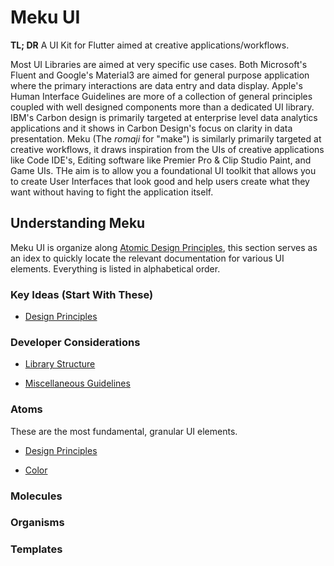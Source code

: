 # Meku UI

__TL; DR__ A UI Kit for Flutter aimed at creative applications/workflows.

Most UI Libraries are aimed at very specific use cases. Both Microsoft's Fluent and Google's
Material3 are aimed for general purpose application where the primary interactions are data entry
and data display. Apple's Human Interface Guidelines are more of a collection of general principles
coupled with well designed components more than a dedicated UI library. IBM's Carbon design is
primarily targeted at enterprise level data analytics applications and it shows in Carbon Design's
focus on clarity in data presentation. Meku (The *romaji* for "make") is similarly primarily
targeted at creative workflows, it draws inspiration from the UIs of creative applications like Code
IDE's, Editing software like Premier Pro & Clip Studio Paint, and Game UIs. THe aim is to allow you
a foundational UI toolkit that allows you to create User Interfaces that look good and help users
create what they want without having to fight the application itself.

## Understanding Meku

Meku UI is organize along
[Atomic Design Principles](https://uxdesign.cc/grouping-components-in-atomic-design-systems-4d6e2095ea45),
this section serves as an idex to quickly locate the relevant documentation for various UI elements.
Everything is listed in alphabetical order.

### Key Ideas (Start With These)

- [Design Principles](docs/design-principles.md)

### Developer Considerations

- [Library Structure](docs/meta-library-structure.md)

- [Miscellaneous Guidelines](docs/meta-misc-guidelines.md)

### Atoms

These are the most fundamental, granular UI elements.

- [Design Principles](docs/design-principles.md)

- [Color](docs/color.md)

### Molecules

### Organisms

### Templates

<!--
## Features

TODO: List what your package can do. Maybe include images, gifs, or videos.

## Getting started

TODO: List prerequisites and provide or point to information on how to start using the package.

## Usage

TODO: Include short and useful examples for package users. Add longer examples to `/example` folder.

```dart
const like = 'sample';
```

## Additional information

TODO: Tell users more about the package: where to find more information, how to contribute to the
package, how to file issues, what response they can expect from the package authors, and more. -->
